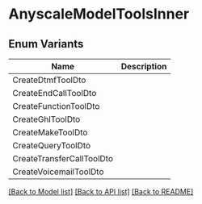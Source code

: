 # AnyscaleModelToolsInner

## Enum Variants

| Name | Description |
|---- | -----|
| CreateDtmfToolDto |  |
| CreateEndCallToolDto |  |
| CreateFunctionToolDto |  |
| CreateGhlToolDto |  |
| CreateMakeToolDto |  |
| CreateQueryToolDto |  |
| CreateTransferCallToolDto |  |
| CreateVoicemailToolDto |  |

[[Back to Model list]](../README.md#documentation-for-models) [[Back to API list]](../README.md#documentation-for-api-endpoints) [[Back to README]](../README.md)


